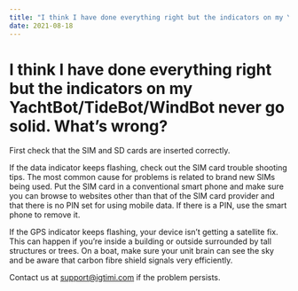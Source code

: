 ```yaml
---
title: "I think I have done everything right but the indicators on my YachtBot/TideBot/WindBot never go solid. What’s wrong?"
date: 2021-08-18
---
```

# I think I have done everything right but the indicators on my YachtBot/TideBot/WindBot never go solid. What’s wrong?

First check that the SIM and SD cards are inserted correctly.

  

If the data indicator keeps flashing, check out the SIM card trouble shooting tips. The most common cause for problems is related to brand new SIMs being used. Put the SIM card in a conventional smart phone and make sure you can browse to websites other than that of the SIM card provider and that there is no PIN set for using mobile data. If there is a PIN, use the smart phone to remove it.

  

If the GPS indicator keeps flashing, your device isn’t getting a satellite fix. This can happen if you’re inside a building or outside surrounded by tall structures or trees. On a boat, make sure your unit brain can see the sky and be aware that carbon fibre shield signals very efficiently.

  

Contact us at support@igtimi.com if the problem persists.